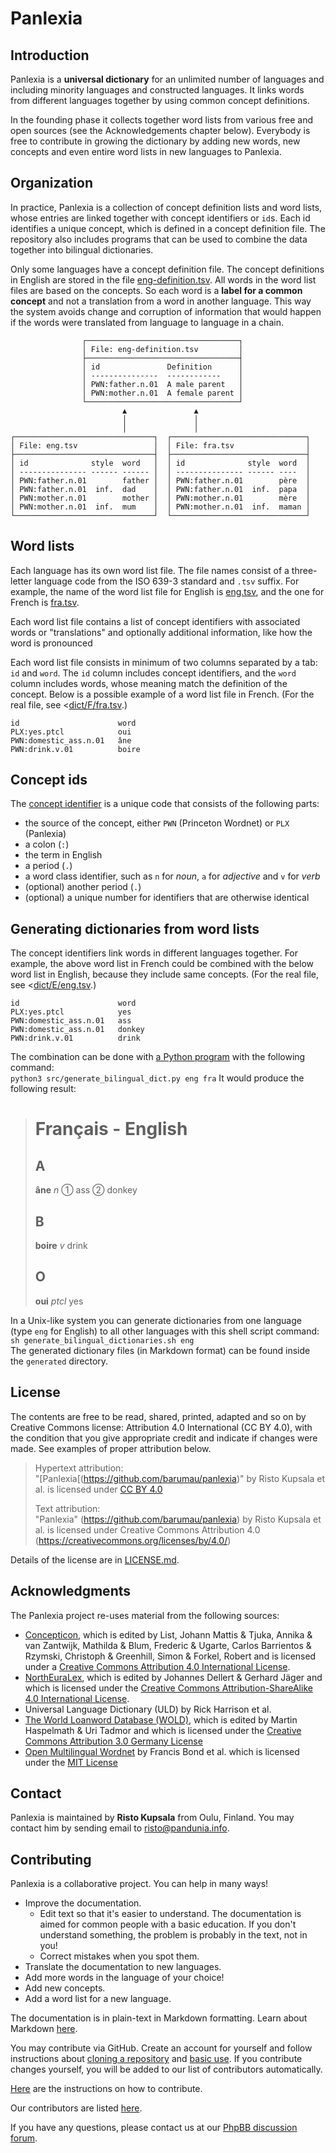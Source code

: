 # Panlexia

## Introduction

Panlexia is a **universal dictionary** for an unlimited number of languages
and including minority languages and constructed languages.
It links words from different languages together by using common concept definitions.

In the founding phase it collects together word lists from various free and open sources
(see the Acknowledgements chapter below).
Everybody is free to contribute in growing the dictionary
by adding new words, new concepts and even entire word lists in new languages to Panlexia.

## Organization

In practice, Panlexia is a collection of concept definition lists and word lists,
whose entries are linked together with concept identifiers or `id`s.
Each id identifies a unique concept, which is defined in a concept definition file.
The repository also includes programs that can be used to combine the data together into bilingual dictionaries.

Only some languages have a concept definition file.
The concept definitions in English are stored in the file [eng-definition.tsv](concepts/E/eng-definition.tsv).
All words in the word list files are based on the concepts.
So each word is a **label for a common concept** and not a translation from a word in another language.
This way the system avoids change and corruption of information that would happen
if the words were translated from language to language in a chain.

                    ┌──────────────────────────────────┐
                    │ File: eng-definition.tsv         │
                    ├──────────────────────────────────┤
                    │ id               Definition      │
                    │ ---------------  ------------    │
                    │ PWN:father.n.01  A male parent   │
                    │ PWN:mother.n.01  A female parent │
                    └──────────────────────────────────┘
                             ▲               ▲
                             │               │
                             │               │
    ┌───────────────────────────────┐  ┌──────────────────────────────┐
    │ File: eng.tsv                 │  │ File: fra.tsv                │
    ├───────────────────────────────┤  ├──────────────────────────────┤
    │ id              style  word   │  │ id              style  word  │
    │ --------------- ------ ------ │  │ --------------- ------ ----  │
    │ PWN:father.n.01        father │  │ PWN:father.n.01        père  │
    │ PWN:father.n.01  inf.  dad    │  │ PWN:father.n.01  inf.  papa  │
    │ PWN:mother.n.01        mother │  │ PWN:mother.n.01        mère  │
    │ PWN:mother.n.01  inf.  mum    │  │ PWN:mother.n.01  inf.  maman │
    └───────────────────────────────┘  └──────────────────────────────┘

## Word lists

Each language has its own word list file.
The file names consist of a three-letter language code from the ISO 639-3 standard and `.tsv` suffix.
For example, the name of the word list file for English is [eng.tsv](dict/E/eng.tsv),
and the one for French is [fra.tsv](dict/F/fra.tsv).

Each word list file contains a list of concept identifiers with associated words or "translations"
and optionally additional information, like how the word is pronounced

Each word list file consists in minimum of two columns separated by a tab: `id` and `word`.
The `id` column includes concept identifiers, and the `word` column includes words, whose meaning match the definition of the concept.
Below is a possible example of a word list file in French.
(For the real file, see <[dict/F/fra.tsv](dict/F/fra.tsv).)

    id                      word
    PLX:yes.ptcl            oui
    PWN:domestic_ass.n.01   âne
    PWN:drink.v.01          boire

## Concept ids

The [concept identifier](doc/id.md) is a unique code that consists of the following parts:

- the source of the concept, either `PWN` (Princeton Wordnet) or `PLX` (Panlexia)
- a colon (`:`)
- the term in English
- a period (`.`)
- a word class identifier, such as `n` for *noun*, `a` for *adjective* and `v` for *verb*
- (optional) another period (`.`)
- (optional) a unique number for identifiers that are otherwise identical

## Generating dictionaries from word lists

The concept identifiers link words in different languages together.
For example, the above word list in French could be combined with the below word list in English,
because they include same concepts.
(For the real file, see <[dict/E/eng.tsv](dict/E/eng.tsv).)

    id                      word
    PLX:yes.ptcl            yes
    PWN:domestic_ass.n.01   ass
    PWN:domestic_ass.n.01   donkey
    PWN:drink.v.01          drink

The combination can be done with [a Python program](src/generate_bilingual_dict.py) with the following command:  
`python3 src/generate_bilingual_dict.py eng fra`
It would produce the following result:

> # Français - English
>
> ## A
>
> **âne** *n* ① ass ② donkey
>
> ## B
>
> **boire** *v* drink
>
> ## O
>
> **oui** *ptcl* yes

In a Unix-like system you can generate dictionaries from one language (type `eng` for English) to all other languages with this shell script command:  
`sh generate_bilingual_dictionaries.sh eng`  
The generated dictionary files (in Markdown format) can be found inside the `generated` directory.

## License

The contents are free to be read, shared, printed, adapted and so on by Creative Commons license: Attribution 4.0 International (CC BY 4.0),
with the condition that you give appropriate credit and indicate if changes were made.
See examples of proper attribution below.

> Hypertext attribution:  
> "[Panlexia[(https://github.com/barumau/panlexia)" by Risto Kupsala et al. is licensed under [CC BY 4.0](https://creativecommons.org/licenses/by/4.0/)
>
> Text attribution:  
> "Panlexia" (https://github.com/barumau/panlexia) by Risto Kupsala et al. is licensed under Creative Commons Attribution 4.0 (https://creativecommons.org/licenses/by/4.0/)

Details of the license are in [LICENSE.md](LICENSE.md).

## Acknowledgments

The Panlexia project re-uses material from the following sources:

- [Concepticon](https://concepticon.clld.org/), which is  edited by
  List, Johann Mattis & Tjuka, Annika & van Zantwijk, Mathilda & Blum, Frederic & Ugarte, Carlos Barrientos & Rzymski, Christoph & Greenhill, Simon & Forkel, Robert
  and is licensed under a
  [Creative Commons Attribution 4.0 International License](https://creativecommons.org/licenses/by/4.0/).
- [NorthEuraLex](http://northeuralex.org/), which is edited by Johannes Dellert & Gerhard Jäger and which is licensed under the
  [Creative Commons Attribution-ShareAlike 4.0 International License](https://creativecommons.org/licenses/by-sa/4.0/).
- Universal Language Dictionary (ULD) by Rick Harrison et al.
- [The World Loanword Database (WOLD)](https://wold.clld.org), which is edited by Martin Haspelmath & Uri Tadmor and which is licensed under the
  [Creative Commons Attribution 3.0 Germany License](http://creativecommons.org/licenses/by/3.0/de/)
- [Open Multilingual Wordnet](https://omwn.org/) by Francis Bond et al. which is licensed under the
  [MIT License](https://github.com/globalwordnet/OMW/blob/develop/LICENSE)

## Contact

Panlexia is maintained by **Risto Kupsala** from Oulu, Finland.
You may contact him by sending email to <risto@pandunia.info>.

## Contributing

Panlexia is a collaborative project.
You can help in many ways!

-   Improve the documentation.
    - Edit text so that it's easier to understand.
      The documentation is aimed for common people with a basic education.
      If you don't understand something, the problem is probably in the text, not in you!
    - Correct mistakes when you spot them.
-   Translate the documentation to new languages.
-   Add more words in the language of your choice!
-   Add new concepts.
-   Add a word list for a new language.

The documentation is in plain-text in Markdown formatting.
Learn about Markdown [here](https://guides.github.com/features/mastering-markdown/).

You may contribute via GitHub.
Create an account for yourself and follow instructions about [cloning a repository](https://guides.github.com/activities/forking/) and [basic use](https://guides.github.com/activities/hello-world/).
If you contribute changes yourself, you will be added to our list of contributors automatically.

[Here](doc/contributing.md) are the instructions on how to contribute.

Our contributors are listed [here](https://github.com/barumau/panlexia/graphs/contributors).

If you have any questions, please contact us at our
[PhpBB discussion forum](https://pandunia.info/forum/viewforum.php?f=9&sid=73cace4ded824e36c4a05246a67273c6).
